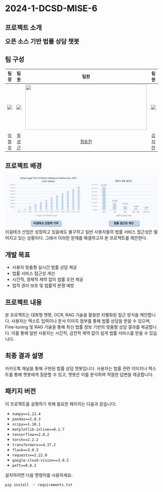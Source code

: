 # 2024-1-DCSD-MISE-6

## 프로젝트 소개
<span style="font-size: 20px;"><b>오픈 소스 기반 법률 상담 챗봇</b></span>


<h2>팀 구성</h2>

|                   팀장                    |                     팀원                     |                              팀원                               |                               팀원                                |
| :-----------------------------------------: | :--------------------------------------------: | :-------------------------------------------------------------: | :-------------------------------------------------------------: |
| ![](https://github.com/lee-cheolwoo.png?size=100) | ![](https://github.com/seonggeuns.png?size=100) | <img src="https://github.com/y8jinn.png" width="400px" height="150px"/> | <img src="https://github.com/JianKim3293.png?size=100"> |
|     [이철우](https://github.com/lee-cheolwoo)     |     [최성근](https://github.com/seonggeuns)     |           [정유진](https://github.com/y8jinn)            |           [김지안](https://github.com/JianKim3293)            |

## 프로젝트 배경
![background](images/readme_image1.png)
리걸테크 산업은 성장하고 있음에도 불구하고 일반 사용자들의 법률 서비스 접근성은 떨어지고 있는 상황이다. 
그래서 이러한 문제를 해결하고자 본 프로젝트를 제안한다.


## 개발 목표

- 사용자 맞춤형 실시간 법률 상담 제공
- 법률 서비스 접근성 개선
- 시간적, 경제적 제약 없이 법률 조언 제공
- 법적 권리 보호 및 법률적 분쟁 예방

## 프로젝트 내용
본 프로젝트는 대화형 챗봇, OCR, RAG 기술을 활용한 차별화된 접근 방식을 제안합니다. 사용자는 텍스트 입력이나 문서 이미지 첨부를 통해 법률 상담을 받을 수 있으며, Fine-tuning 및 RAG 기술을 통해 최신 법률 정보 기반의 맞춤형 상담 결과를 제공합니다. 이를 통해 일반 사용자는 시간적, 금전적 제약 없이 쉽게 법률 서비스를 받을 수 있습니다.

## 최종 결과 설명

카카오톡 채널을 통해 구현된 법률 상담 챗봇입니다. 사용자는 법률 관련 이미지나 텍스트를 통해 챗봇에게 질문할 수 있고, 챗봇은 이를 분석하여 적절한 답변을 제공합니다.

## 패키지 버전

이 프로젝트를 실행하기 위해 필요한 패키지는 다음과 같습니다:
- `numpy==1.22.4`
- `pandas==2.0.3`
- `scipy==1.10.1`
- `matplotlib-inline==0.1.7`
- `tensorflow==2.8.2`
- `torch==2.2.2`
- `transformers==4.37.2`
- `flask==3.0.3`
- `requests==2.22.0`
- `google-cloud-vision==3.0.2`
- `peft==0.8.2`

설치하려면 다음 명령어를 사용하세요:
```sh
pip install -r requirements.txt
